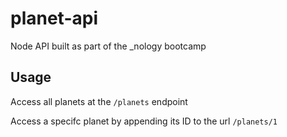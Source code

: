 # planet-api

Node API built as part of the \_nology bootcamp

## Usage

Access all planets at the `/planets` endpoint

Access a specifc planet by appending its ID to the url `/planets/1`
